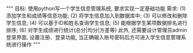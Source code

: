"""
目标: 使用python写一个学生信息管理系统, 要求实现一定基础功能
需求:
(1) 添加学生和成绩等信息功能;
(2) 将学生信息加入到数据库中;
(3) 可以修改和删除学生信息;
(4) 可以基于ID和姓名查询学生信息;
(5) 能根据学生某项数据排名进行排序;
(6) 对学生成绩进行统计(总分|均分|方差等)
此外, 还需要设计管理员admin登录界面, 设置注册、登录功能, 当正确输入账号密码后方可进入学生信息管理系统进行操作
"""